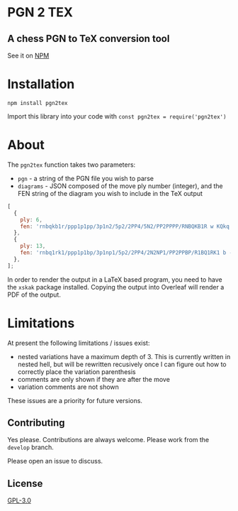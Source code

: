 # PGN 2 TEX

## A chess PGN to TeX conversion tool

See it on [NPM](https://www.npmjs.com/package/pgn2tex)

# Installation
`npm install pgn2tex`

Import this library into your code with `const pgn2tex = require('pgn2tex')`

# About
The `pgn2tex` function takes two parameters:
- `pgn` - a string of the PGN file you wish to parse
- `diagrams` - JSON composed of the move ply number (integer), and the FEN string of the diagram you wish to include in the TeX output

```js
[
  {
    ply: 6,
    fen: 'rnbqkb1r/ppp1p1pp/3p1n2/5p2/2PP4/5N2/PP2PPPP/RNBQKB1R w KQkq - 2 4',
  },
  {
    ply: 13,
    fen: 'rnbq1rk1/ppp1p1bp/3p1np1/5p2/2PP4/2N2NP1/PP2PPBP/R1BQ1RK1 b - - 5 7',
  },
];
```

In order to render the output in a LaTeX based program, you need to have the `xskak` package installed. Copying the output into Overleaf will render a PDF of the output.

# Limitations
At present the following limitations / issues exist:
- nested variations have a maximum depth of 3. This is currently written in nested hell, but will be rewritten recusively once I can figure out how to correctly place the variation parenthesis
- comments are only shown if they are after the move
- variation comments are not shown

These issues are a priority for future versions.

## Contributing
Yes please. Contributions are always welcome. Please work from the `develop` branch.

Please open an issue to discuss.

## License
[GPL-3.0](https://choosealicense.com/licenses/gpl-3.0/)
